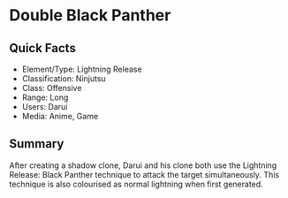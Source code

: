 # Double Black Panther

## Quick Facts
- Element/Type: Lightning Release
- Classification: Ninjutsu
- Class: Offensive
- Range: Long
- Users: Darui
- Media: Anime, Game

## Summary
After creating a shadow clone, Darui and his clone both use the Lightning Release: Black Panther technique to attack the target simultaneously. This technique is also colourised as normal lightning when first generated.
